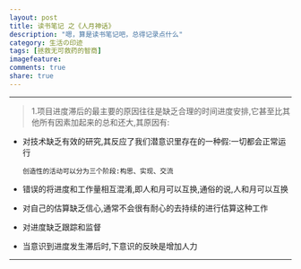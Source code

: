 ```yaml
---
layout: post
title: 读书笔记 之《人月神话》
description: "嗯，算是读书笔记吧，总得记录点什么"
category: 生活の印迹
tags: [拯救无可救药的智商]
imagefeature: 
comments: true
share: true
---
```



------------------------------------------------------
>  1.项目进度滞后的最主要的原因往往是缺乏合理的时间进度安排,它甚至比其他所有因素加起来的总和还大,其原因有:
	
* 对技术缺乏有效的研究,其反应了我们潜意识里存在的一种假:一切都会正常运行

    `创造性的活动可以分为三个阶段:构思、实现、交流`

* 错误的将进度和工作量相互混淆,即人和月可以互换,通俗的说,人和月可以互换 
* 对自己的估算缺乏信心,通常不会很有耐心的去持续的进行估算这种工作
* 对进度缺乏跟踪和监督
* 当意识到进度发生滞后时,下意识的反映是增加人力

-------------------------------------------------------
